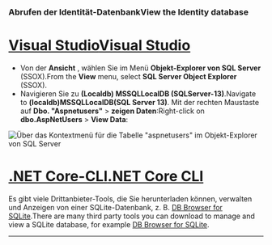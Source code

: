 ### <a name="view-the-identity-database"></a><span data-ttu-id="9ea2b-101">Abrufen der Identität-Datenbank</span><span class="sxs-lookup"><span data-stu-id="9ea2b-101">View the Identity database</span></span>

# <a name="visual-studiotabvisual-studio"></a>[<span data-ttu-id="9ea2b-102">Visual Studio</span><span class="sxs-lookup"><span data-stu-id="9ea2b-102">Visual Studio</span></span>](#tab/visual-studio) 

* <span data-ttu-id="9ea2b-103">Von der **Ansicht** , wählen Sie im Menü **Objekt-Explorer von SQL Server** (SSOX).</span><span class="sxs-lookup"><span data-stu-id="9ea2b-103">From the **View** menu, select **SQL Server Object Explorer** (SSOX).</span></span>
* <span data-ttu-id="9ea2b-104">Navigieren Sie zu **(Localdb) MSSQLLocalDB (SQLServer-13)**.</span><span class="sxs-lookup"><span data-stu-id="9ea2b-104">Navigate to **(localdb)MSSQLLocalDB(SQL Server 13)**.</span></span> <span data-ttu-id="9ea2b-105">Mit der rechten Maustaste auf **Dbo. "Aspnetusers"** > **zeigen Daten**:</span><span class="sxs-lookup"><span data-stu-id="9ea2b-105">Right-click on **dbo.AspNetUsers** > **View Data**:</span></span>

![Über das Kontextmenü für die Tabelle "aspnetusers" im Objekt-Explorer von SQL Server](~/security/authentication/accconfirm/_static/ssox.png)

# <a name="net-core-clitabnetcore-cli"></a>[<span data-ttu-id="9ea2b-107">.NET Core-CLI</span><span class="sxs-lookup"><span data-stu-id="9ea2b-107">.NET Core CLI</span></span>](#tab/netcore-cli)

<span data-ttu-id="9ea2b-108">Es gibt viele Drittanbieter-Tools, die Sie herunterladen können, verwalten und Anzeigen von einer SQLite-Datenbank, z. B. [DB Browser for SQLite](http://sqlitebrowser.org/).</span><span class="sxs-lookup"><span data-stu-id="9ea2b-108">There are many third party tools you can download to manage and view a SQLite database, for example [DB Browser for SQLite](http://sqlitebrowser.org/).</span></span>

------